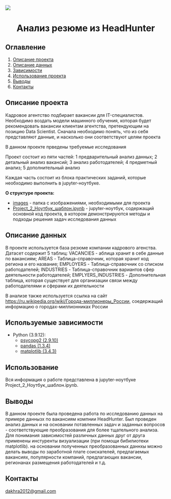 ![](./images/data_cleaning.png)
# <center> Анализ резюме из HeadHunter </center>

## Оглавление
1. [Описание проекта](#Описание-проекта)
2. [Описание данных](#Описание-данных)
3. [Зависимости](#Используемые-Зависимости)
4. [Использование проекта](#Использование)
5. [Выводы](#Выводы)
6. [Контакты](#Контакты)

## Описание проекта
Кадровое агентство подбирает вакансии для IT-специалистов. Необходимо воздать модели машинного обучения, которая будет рекомендовать вакансии клиентам агентства, претендующим на позицию Data Scientist.
Сначала необходимо понять, что из себя представляют данные, и насколько они соответствуют целям проекта

В данном проекте прведены требуемые исследования

Проект состоит из пяти частей: 
    1 предварительный анализ данных;
    2 детальный анализ вакансий;
    3 анализ работодателей;
    4 предметный анализ;
    5 дополнительный анализ
    
Каждая часть состоит из блока практических заданий, которые необходимо выполнить в jupyter-ноутбуке.


**О структуре проекта:**
* [images](./images) - папка с изображениями, необходимыми для проекта
* [Project_2_Ноутбук_шаблон.ipynb](./Headhunter_Project_Ноутбук.ipynb) - jupyter-ноутбук, содержащий основной код проекта, в котором демонстрируются методы и подходы решения задач исследования данных


## Описание данных
В проекте используется база резюме компании кадрового агенства.
Датасет содержит 5 таблиц:
VACANCIES - аблица хранит в себе данные по вакансиям;
AREAS - Таблица-справочник, которая хранит код региона и его название;
EMPLOYERS - Таблица-справочник со списком работодателей;
INDUSTRIES - Таблица-справочник вариантов сфер деятельности работодателей;
EMPLYERS_INDUSTRIES - Дополнительная таблица, которая существует для организации связи между работодателями и сферами их деятельности

В анализе также используется ссылка на сайт https://ru.wikipedia.org/wiki/Города-миллионеры_России, соедержащий информацию о городах-миллионниках России


## Используемые зависимости
* Python (3.9.12):
    * [psycopg2 (2.9.10)](https://psycopg.org)
    * [pandas (1.3.4)](https://pandas.pydata.org)
    * [matplotlib (3.4.3)](https://matplotlib.org)


## Использование
Вся информация о работе представлена в jupyter-ноутбуке Project_2_Ноутбук_шаблон.ipynb.


## Выводы
В данном проекте была проведена работа по исследованию данных на примере даннызх по вакансиям компнии HeadHunter.
Был проведен анализ данных и на основании потавленных задач и заданных вопросов - соответствующие преобразования для более тщательного анализа.
Для понимания зависимостей различных данных друг от друга применены инстуренты визуализации (при помощи бибилиотеки matplotlib).
на основании полученных преобразованных даннхы можно делать выводы по заработной плате соискателей, предлагаемых вакансиях, популярности компаний, предлагающих вакансии, регионанах размещения работодателей и т.д.


## Контакты
dakhra2012@gmail.com
